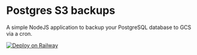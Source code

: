 # Postgres S3 backups

A simple NodeJS application to backup your PostgreSQL database to GCS via a cron.

[![Deploy on Railway](https://railway.app/button.svg)](https://railway.app/new/template/)
